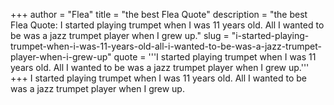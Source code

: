 +++
author = "Flea"
title = "the best Flea Quote"
description = "the best Flea Quote: I started playing trumpet when I was 11 years old. All I wanted to be was a jazz trumpet player when I grew up."
slug = "i-started-playing-trumpet-when-i-was-11-years-old-all-i-wanted-to-be-was-a-jazz-trumpet-player-when-i-grew-up"
quote = '''I started playing trumpet when I was 11 years old. All I wanted to be was a jazz trumpet player when I grew up.'''
+++
I started playing trumpet when I was 11 years old. All I wanted to be was a jazz trumpet player when I grew up.
